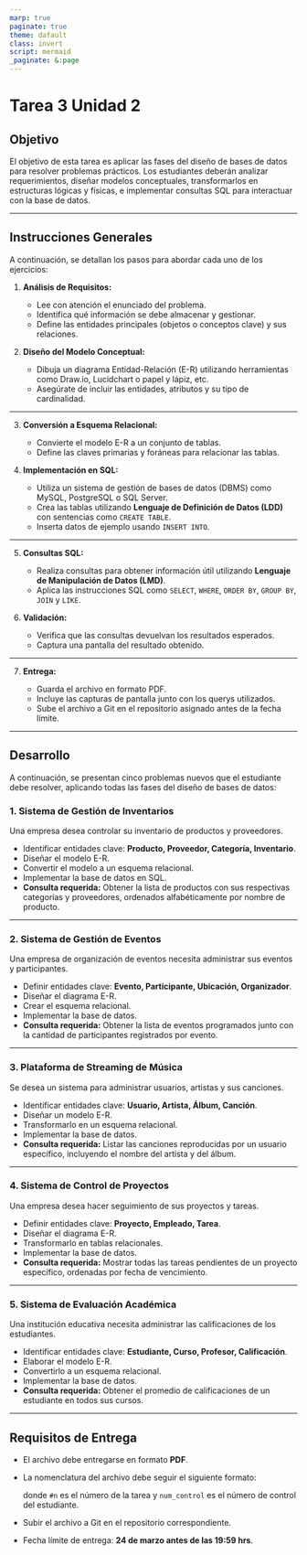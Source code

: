 ```yaml
---
marp: true
paginate: true
theme: dafault
class: invert
script: mermaid
_paginate: &:page
---
```


# Tarea 3 Unidad 2 

## Objetivo

El objetivo de esta tarea es aplicar las fases del diseño de bases de datos para resolver problemas prácticos. Los estudiantes deberán analizar requerimientos, diseñar modelos conceptuales, transformarlos en estructuras lógicas y físicas, e implementar consultas SQL para interactuar con la base de datos.

---

## Instrucciones Generales

A continuación, se detallan los pasos para abordar cada uno de los ejercicios:

1. **Análisis de Requisitos:**

   - Lee con atención el enunciado del problema.
   - Identifica qué información se debe almacenar y gestionar.
   - Define las entidades principales (objetos o conceptos clave) y sus relaciones.

2. **Diseño del Modelo Conceptual:**

   - Dibuja un diagrama Entidad-Relación (E-R) utilizando herramientas como Draw\.io, Lucidchart o papel y lápiz, etc.
   - Asegúrate de incluir las entidades, atributos y su tipo de cardinalidad.

---

3. **Conversión a Esquema Relacional:**

   - Convierte el modelo E-R a un conjunto de tablas.
   - Define las claves primarias y foráneas para relacionar las tablas.

4. **Implementación en SQL:**

   - Utiliza un sistema de gestión de bases de datos (DBMS) como MySQL, PostgreSQL o SQL Server.
   - Crea las tablas utilizando **Lenguaje de Definición de Datos (LDD)** con sentencias como `CREATE TABLE`.
   - Inserta datos de ejemplo usando `INSERT INTO`.

---

5. **Consultas SQL:**

   - Realiza consultas para obtener información útil utilizando **Lenguaje de Manipulación de Datos (LMD)**.
   - Aplica las instrucciones SQL como `SELECT`, `WHERE`, `ORDER BY`, `GROUP BY`, `JOIN` y `LIKE`.

6. **Validación:**

   - Verifica que las consultas devuelvan los resultados esperados.
   - Captura una pantalla del resultado obtenido.

---

7. **Entrega:**

   - Guarda el archivo en formato PDF.
   - Incluye las capturas de pantalla junto con los querys utilizados.
   - Sube el archivo a Git en el repositorio asignado antes de la fecha límite.

---

## Desarrollo

A continuación, se presentan cinco problemas nuevos que el estudiante debe resolver, aplicando todas las fases del diseño de bases de datos:

### **1. Sistema de Gestión de Inventarios**

Una empresa desea controlar su inventario de productos y proveedores.

- Identificar entidades clave: **Producto, Proveedor, Categoría, Inventario**.
- Diseñar el modelo E-R.
- Convertir el modelo a un esquema relacional.
- Implementar la base de datos en SQL.
- **Consulta requerida:** Obtener la lista de productos con sus respectivas categorías y proveedores, ordenados alfabéticamente por nombre de producto.

---

### **2. Sistema de Gestión de Eventos**

Una empresa de organización de eventos necesita administrar sus eventos y participantes.

- Definir entidades clave: **Evento, Participante, Ubicación, Organizador**.
- Diseñar el diagrama E-R.
- Crear el esquema relacional.
- Implementar la base de datos.
- **Consulta requerida:** Obtener la lista de eventos programados junto con la cantidad de participantes registrados por evento.

---

### **3. Plataforma de Streaming de Música**

Se desea un sistema para administrar usuarios, artistas y sus canciones.

- Identificar entidades clave: **Usuario, Artista, Álbum, Canción**.
- Diseñar un modelo E-R.
- Transformarlo en un esquema relacional.
- Implementar la base de datos.
- **Consulta requerida:** Listar las canciones reproducidas por un usuario específico, incluyendo el nombre del artista y del álbum.

---

### **4. Sistema de Control de Proyectos**

Una empresa desea hacer seguimiento de sus proyectos y tareas.

- Definir entidades clave: **Proyecto, Empleado, Tarea**.
- Diseñar el diagrama E-R.
- Transformarlo en tablas relacionales.
- Implementar la base de datos.
- **Consulta requerida:** Mostrar todas las tareas pendientes de un proyecto específico, ordenadas por fecha de vencimiento.

---

### **5. Sistema de Evaluación Académica**

Una institución educativa necesita administrar las calificaciones de los estudiantes.

- Identificar entidades clave: **Estudiante, Curso, Profesor, Calificación**.
- Elaborar el modelo E-R.
- Convertirlo a un esquema relacional.
- Implementar la base de datos.
- **Consulta requerida:** Obtener el promedio de calificaciones de un estudiante en todos sus cursos.

---

## Requisitos de Entrega

- El archivo debe entregarse en formato **PDF**.
- La nomenclatura del archivo debe seguir el siguiente formato:

  donde `#n` es el número de la tarea y `num_control` es el número de control del estudiante.
- Subir el archivo a Git en el repositorio correspondiente.
- Fecha límite de entrega: **24 de marzo antes de las 19:59 hrs**.
